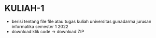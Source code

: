 # KULIAH-1
<ul>
   <li>berisi tentang file file atau tugas kuliah universitas gunadarma jurusan informatika semester 1 2022</li>
   <li>download klik code -> download ZIP</li>
</ul>
